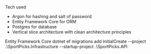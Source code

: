 Tech used
- Argon for hashing and salt of password
- Entity Framework Core for ORM
- Postgres for database
- Vertical slice architecture with clean architecture principles


Entity Framework Core
dotnet ef migrations add InitialCreate --project .\SportPicks.Infrastructure --startup-project .\SportPicks.API